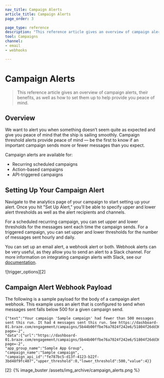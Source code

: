 ```yaml
---
nav_title: Campaign Alerts
article_title: Campaign Alerts
page_order: 3

page_type: reference
description: "This reference article gives an overview of campaign alerts, their benefits, as well as how to set them up to help provide you peace of mind."
tool: Campaigns
channel:
- email
- webhooks

---
```

# Campaign Alerts

> This reference article gives an overview of campaign alerts, their benefits, as well as how to set them up to help provide you peace of mind.

## Overview

We want to alert you when something doesn’t seem quite as expected and give you peace of mind that the ship is sailing smoothly. Campaign threshold alerts provide peace of mind — be the first to know if an important campaign sends more or fewer messages than you expect.

Campaign alerts are available for:

- Recurring scheduled campaigns
- Action-based campaigns
- API-triggered campaigns

## Setting Up Your Campaign Alert

Navigate to the analytics page of your campaign to start setting up your alert. Once you hit "Set Up Alert," you'll be able to specify upper and lower alert thresholds as well as the alert recipients and channels.

For a scheduled recurring campaign, you can set upper and lower thresholds for the messages sent each time the campaign sends. For a triggered campaign, you can set upper and lower thresholds for the number of messages sent hourly and daily.

You can set up an email alert, a webhook alert or both. Webhook alerts can be very useful, as they allow you to send an alert to a Slack channel. For more information on integrating campaign alerts with Slack, see our [documentation][1].

![trigger_options][2]

## Campaign Alert Webhook Payload

The following is a sample payload for the body of a campaign alert webhook. This example uses an alert that is configured to send when messages sent falls below 500 for a given campaign send.

```
{"text":"Your campaign 'Sample campaign' had fewer than 500 messages sent this run. It had 4 messages sent this run. See https://dashboard-01.braze.com/engagement/campaigns/5b44b00ffbe76a7024f242e6/51804f26dd365acfa700026a?page=-2",
"data":{"url":"https://dashboard-01.braze.com/engagement/campaigns/5b44b00ffbe76a7024f242e6/51804f26dd365acfa700026a?page=-2",
"app_group_name":"Sample App Group",
"campaign_name":"Sample campaign",
"campaign_api_id":"fe787bc5-d13f-4123-b22f-3bd48f9fc407","upper_threshold":0,"lower_threshold":500,"value":4}}
```


[1]: {{site.baseurl}}/user_guide/administrative/manage_your_braze_users/company-wide_settings_management/#slack-incoming-webhook-integration
[2]: {% image_buster /assets/img_archive/campaign_alerts.png %}
